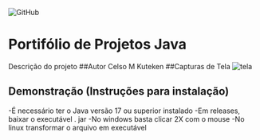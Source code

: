 ![GitHub](https://img.shields.io/github/license/massanorik/portifolio-java)
# Portifólio de Projetos Java
Descrição do projeto
##Autor
Celso M Kuteken
##Capturas de Tela
![tela](https://github.com/massanorik/portifolio-java/tree/main/img)
## Demonstração (Instruções para instalação)
-É necessário ter o Java versão 17 ou superior instalado
-Em releases, baixar o executável . jar
-No windows basta clicar 2X com o mouse
-No linux transformar o arquivo em executável


